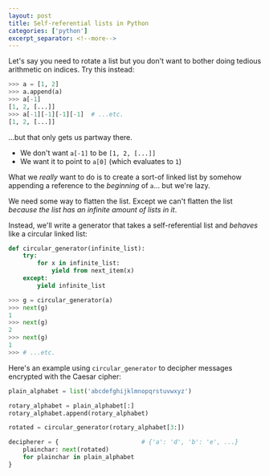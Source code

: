 ```yaml
---
layout: post
title: Self-referential lists in Python
categories: ['python']
excerpt_separator: <!--more-->
---
```


Let's say you need to rotate a list but you don't want to bother doing tedious
arithmetic on indices. Try this instead:

```python
>>> a = [1, 2]
>>> a.append(a)
>>> a[-1]
[1, 2, [...]]
>>> a[-1][-1][-1][-1]  # ...etc.
[1, 2, [...]]
```

...but that only gets us partway there.

<!--more-->

- We don't want ``a[-1]`` to be ``[1, 2, [...]]``
- We want it to point to ``a[0]`` (which evaluates to ``1``)

What we *really* want to do is to create a sort-of linked list by somehow
appending a reference to the *beginning* of ``a``... but we're lazy.

We need some way to flatten the list. Except we can't flatten the list *because
the list has an infinite amount of lists in it*.

Instead, we'll write a generator that takes a self-referential list and
*behaves* like a circular linked list:

```python
def circular_generator(infinite_list):
    try:
        for x in infinite_list:
            yield from next_item(x)
    except:
        yield infinite_list
```

```python
>>> g = circular_generator(a)
>>> next(g)
1
>>> next(g)
2
>>> next(g)
1
>>> # ...etc.
```

Here's an example using `circular_generator` to decipher messages encrypted
with the Caesar cipher:

```python
plain_alphabet = list('abcdefghijklmnopqrstuvwxyz')

rotary_alphabet = plain_alphabet[:]
rotary_alphabet.append(rotary_alphabet)

rotated = circular_generator(rotary_alphabet[3:])

decipherer = {                       # {'a': 'd', 'b': 'e', ...}
    plainchar: next(rotated)
    for plainchar in plain_alphabet
}
```
